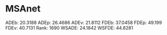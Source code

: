 # MSAnet

ADEb: 20.3188
ADEp: 26.4686
ADEv: 21.8112
FDEb: 37.0458
FDEp: 49.199
FDEv: 40.7131
Rank: 1690
WSADE: 24.1842
WSFDE: 44.8281